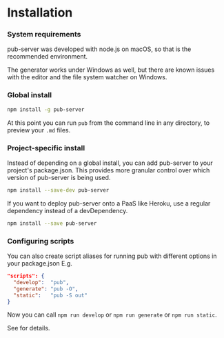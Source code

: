 # Installation

### System requirements

pub-server was developed with node.js on macOS, so that is the recommended environment.

The generator works under Windows as well, but there are known issues with the editor and the file system watcher on Windows.


### Global install

```sh
npm install -g pub-server
```

At this point you can run `pub` from the command line in any directory, to preview your `.md` files.

### Project-specific install

Instead of depending on a global install, you can add pub-server to your project's package.json.
This provides more granular control over which version of pub-server is being used.

```sh
npm install --save-dev pub-server
```

If you want to deploy pub-server onto a PaaS like Heroku, use a regular dependency
instead of a devDependency.

```sh
npm install --save pub-server
```

### Configuring scripts

You can also create script aliases for running pub with different options in your package.json E.g.

```json
"scripts": {
  "develop":  "pub",
  "generate": "pub -O",
  "static":   "pub -S out"
}
```

Now you can call `npm run develop` or `npm run generate` or `npm run static`.

See [](/command-line) for details.
